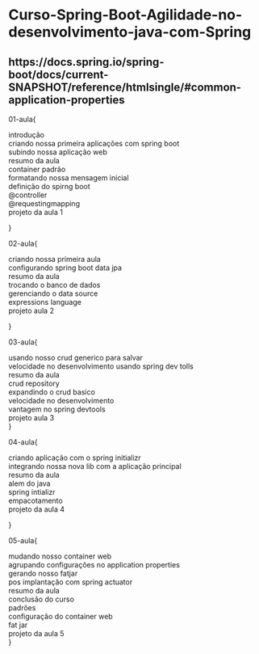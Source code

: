 # Curso-Spring-Boot-Agilidade-no-desenvolvimento-java-com-Spring

<h2>https://docs.spring.io/spring-boot/docs/current-SNAPSHOT/reference/htmlsingle/#common-application-properties</h2>

01-aula{

introdução<br />
criando nossa primeira aplicações com spring boot<br />
subindo nossa aplicação web<br />
resumo da aula <br />
container padrão<br />
formatando nossa mensagem inicial<br />
definição do spirng boot<br />
@controller<br />
@requestingmapping<br />
projeto da aula 1<br />

}

02-aula{

criando nossa primeira aula<br />
configurando spring boot data jpa<br />
resumo da aula<br />
trocando o banco de dados<br />
gerenciando o data source<br />
expressions language<br />
projeto aula 2<br />

}

03-aula{

usando nosso crud generico para salvar<br />
velocidade no desenvolvimento usando spring dev tolls<br />
resumo da aula<br />
crud repository<br />
expandindo o crud basico<br />
velocidade no desenvolvimento<br />
vantagem no spring devtools<br />
projeto aula 3<br />
 }

04-aula{

criando aplicação com o spring initializr<br />
integrando nossa nova lib  com a aplicação principal<br />
resumo da aula <br />
alem do java<br />
spring intializr<br />
empacotamento<br />
projeto da aula 4 <br />

}

05-aula{

mudando nosso container web<br />
agrupando configurações no application properties<br />
gerando nosso fatjar<br />
pos implantação com spring actuator<br />
resumo da aula<br />
conclusão do curso<br />
padrões<br />
configuração do container web<br />
fat jar<br />
projeto da aula 5<br />
}



